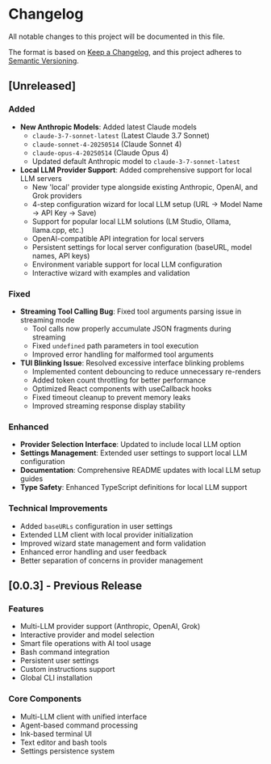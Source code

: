 # Changelog

All notable changes to this project will be documented in this file.

The format is based on [Keep a Changelog](https://keepachangelog.com/en/1.0.0/),
and this project adheres to [Semantic Versioning](https://semver.org/spec/v2.0.0.html).

## [Unreleased]

### Added
- **New Anthropic Models**: Added latest Claude models
  - `claude-3-7-sonnet-latest` (Latest Claude 3.7 Sonnet)
  - `claude-sonnet-4-20250514` (Claude Sonnet 4)
  - `claude-opus-4-20250514` (Claude Opus 4)
  - Updated default Anthropic model to `claude-3-7-sonnet-latest`
- **Local LLM Provider Support**: Added comprehensive support for local LLM servers
  - New 'local' provider type alongside existing Anthropic, OpenAI, and Grok providers
  - 4-step configuration wizard for local LLM setup (URL → Model Name → API Key → Save)
  - Support for popular local LLM solutions (LM Studio, Ollama, llama.cpp, etc.)
  - OpenAI-compatible API integration for local servers
  - Persistent settings for local server configuration (baseURL, model names, API keys)
  - Environment variable support for local LLM configuration
  - Interactive wizard with examples and validation

### Fixed
- **Streaming Tool Calling Bug**: Fixed tool arguments parsing issue in streaming mode
  - Tool calls now properly accumulate JSON fragments during streaming
  - Fixed `undefined` path parameters in tool execution
  - Improved error handling for malformed tool arguments
- **TUI Blinking Issue**: Resolved excessive interface blinking problems
  - Implemented content debouncing to reduce unnecessary re-renders
  - Added token count throttling for better performance
  - Optimized React components with useCallback hooks
  - Fixed timeout cleanup to prevent memory leaks
  - Improved streaming response display stability

### Enhanced
- **Provider Selection Interface**: Updated to include local LLM option
- **Settings Management**: Extended user settings to support local LLM configuration
- **Documentation**: Comprehensive README updates with local LLM setup guides
- **Type Safety**: Enhanced TypeScript definitions for local LLM support

### Technical Improvements
- Added `baseURLs` configuration in user settings
- Extended LLM client with local provider initialization
- Improved wizard state management and form validation
- Enhanced error handling and user feedback
- Better separation of concerns in provider management

## [0.0.3] - Previous Release

### Features
- Multi-LLM provider support (Anthropic, OpenAI, Grok)
- Interactive provider and model selection
- Smart file operations with AI tool usage
- Bash command integration
- Persistent user settings
- Custom instructions support
- Global CLI installation

### Core Components
- Multi-LLM client with unified interface
- Agent-based command processing
- Ink-based terminal UI
- Text editor and bash tools
- Settings persistence system